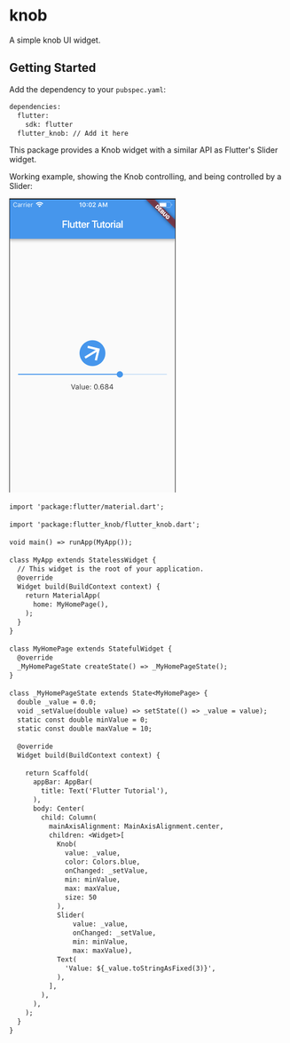 # knob

A simple knob UI widget.

## Getting Started

Add the dependency to your `pubspec.yaml`:

```
dependencies:
  flutter:
    sdk: flutter
  flutter_knob: // Add it here
```



This package provides a Knob widget with a similar API as Flutter's Slider widget.

Working example, showing the Knob controlling, and being controlled by a Slider:

<img src="./knob-and-slider.png" width="300"/>

```
import 'package:flutter/material.dart';

import 'package:flutter_knob/flutter_knob.dart';

void main() => runApp(MyApp());

class MyApp extends StatelessWidget {
  // This widget is the root of your application.
  @override
  Widget build(BuildContext context) {
    return MaterialApp(
      home: MyHomePage(),
    );
  }
}

class MyHomePage extends StatefulWidget {
  @override
  _MyHomePageState createState() => _MyHomePageState();
}

class _MyHomePageState extends State<MyHomePage> {
  double _value = 0.0;
  void _setValue(double value) => setState(() => _value = value);
  static const double minValue = 0;
  static const double maxValue = 10;

  @override
  Widget build(BuildContext context) {

    return Scaffold(
      appBar: AppBar(
        title: Text('Flutter Tutorial'),
      ),
      body: Center(
        child: Column(
          mainAxisAlignment: MainAxisAlignment.center,
          children: <Widget>[
            Knob(
              value: _value,
              color: Colors.blue,
              onChanged: _setValue,
              min: minValue,
              max: maxValue,
              size: 50
            ),
            Slider(
                value: _value,
                onChanged: _setValue,
                min: minValue,
                max: maxValue),
            Text(
              'Value: ${_value.toStringAsFixed(3)}',
            ),
          ],
        ),
      ),
    );
  }
}
```

